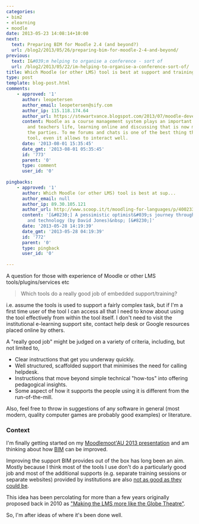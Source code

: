 ```yaml
---
categories:
- bim2
- elearning
- moodle
date: 2013-05-23 14:08:14+10:00
next:
  text: Preparing BIM for Moodle 2.4 (and beyond?)
  url: /blog2/2013/05/26/preparing-bim-for-moodle-2-4-and-beyond/
previous:
  text: I&#039;m helping to organise a conference - sort of
  url: /blog2/2013/05/22/im-helping-to-organise-a-conference-sort-of/
title: Which Moodle (or other LMS) tool is best at support and training?
type: post
template: blog-post.html
comments:
    - approved: '1'
      author: leopetersen
      author_email: leopetersen@sify.com
      author_ip: 115.118.174.64
      author_url: https://stewartvance.blogspot.com/2013/07/moodle-developments-flexibility-and.html
      content: Moodle as a course management system plays an important role in students
        and teachers life, learning online and discussing that is now much easier to both
        the parties. To me forums and chats is one of the best thing that act as a Moodle
        tool, even it allows to interact well.
      date: '2013-08-01 15:35:45'
      date_gmt: '2013-08-01 05:35:45'
      id: '773'
      parent: '0'
      type: comment
      user_id: '0'
    
pingbacks:
    - approved: '1'
      author: Which Moodle (or other LMS) tool is best at sup...
      author_email: null
      author_ip: 89.30.105.121
      author_url: http://www.scoop.it/t/moodling-for-languages/p/4002333640/which-moodle-or-other-lms-tool-is-best-at-support-and-training
      content: '[&#8230;] A pessimistic optimist&#039;s journey through learning, teaching
        and technology (by David Jones)&nbsp; [&#8230;]'
      date: '2013-05-28 14:19:39'
      date_gmt: '2013-05-28 04:19:39'
      id: '772'
      parent: '0'
      type: pingback
      user_id: '0'
    
---
```

A question for those with experience of Moodle or other LMS tools/plugins/services etc

> Which tools do a really good job of embedded support/training?

i.e. assume the tools is used to support a fairly complex task, but if I'm a first time user of the tool I can access all that I need to know about using the tool effectively from within the tool itself. I don't need to visit the institutional e-learning support site, contact help desk or Google resources placed online by others.

A "really good job" might be judged on a variety of criteria, including, but not limited to,

- Clear instructions that get you underway quickly.
- Well structured, scaffolded support that minimises the need for calling helpdesk.
- Instructions that move beyond simple technical "how-tos" into offering pedagogical insights.
- Some aspect of how it supports the people using it is different from the run-of-the-mill.

Also, feel free to throw in suggestions of any software in general (most modern, quality computer games are probably good examples) or literature.

### Context

I'm finally getting started on my [Moodlemoot'AU 2013 presentation](/blog2/2013/05/12/moodle-bim-reflective-journals-and-tpack-suggestions-for-moving-beyond/) and am thinking about how [BIM](/blog2/research/bam-blog-aggregation-management/) can be improved.

Improving the support BIM provides out of the box has long been an aim. Mostly because I think most of the tools I use don't do a particularly good job and most of the additional supports (e.g. separate training sessions or separate websites) provided by institutions are also [not as good as they could be](/blog2/2013/04/28/how-knowledge-workers-like-to-learn-and-implications-for-bim-and-lms-design/).

This idea has been percolating for more than a few years originally proposed back in 2010 as ["Making the LMS more like the Globe Theatre"](/blog2/2010/10/06/making-the-lms-more-like-the-globe-theatre-distributed-cognition-the-extended-mind-and-moodle/).

So, I'm after ideas of where it's been done well.